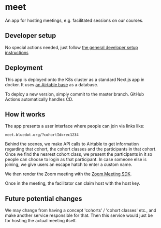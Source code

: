 # meet

An app for hosting meetings, e.g. facilitated sessions on our courses.

## Developer setup

No special actions needed, just follow [the general developer setup instructions](../../README.md#developer-setup-instructions)

## Deployment

This app is deployed onto the K8s cluster as a standard Next.js app in docker. It uses [an Airtable base](https://airtable.com/appPs3sb9BrYZN69z) as a database.

To deploy a new version, simply commit to the master branch. GitHub Actions automatically handles CD.

## How it works

The app presents a user interface where people can join via links like:

```
meet.bluedot.org/?cohortId=rec1234
```

Behind the scenes, we make API calls to Airtable to get information regarding that cohort, the cohort classes and the participants in that cohort. Once we find the nearest cohort class, we present the participants in it so people can choose to login as that participant. In case someone else is joining, we give users an escape hatch to enter a custom name.

We then render the Zoom meeting with the [Zoom Meeting SDK](https://developers.zoom.us/docs/meeting-sdk/web/).

Once in the meeting, the facilitator can claim host with the host key.

## Future potential changes

We may change from having a concept 'cohorts' / 'cohort classes' etc., and make another service responsible for that. Then this service would just be for hosting the actual meeting itself.
